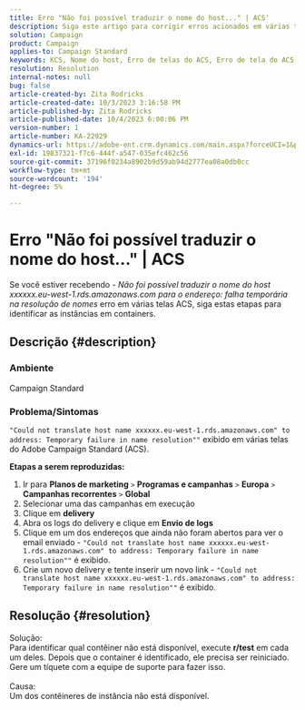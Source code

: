 ```yaml
---
title: Erro "Não foi possível traduzir o nome do host..." | ACS'
description: Siga este artigo para corrigir erros acionados em várias telas do Adobe Campaign Standard
solution: Campaign
product: Campaign
applies-to: Campaign Standard
keywords: KCS, Nome do host, Erro de telas do ACS, Erro de tela do ACS, Campaign Standard
resolution: Resolution
internal-notes: null
bug: false
article-created-by: Zita Rodricks
article-created-date: 10/3/2023 3:16:58 PM
article-published-by: Zita Rodricks
article-published-date: 10/4/2023 6:00:06 PM
version-number: 1
article-number: KA-22929
dynamics-url: https://adobe-ent.crm.dynamics.com/main.aspx?forceUCI=1&pagetype=entityrecord&etn=knowledgearticle&id=f94f75df-ff61-ee11-be6e-6045bd006268
exl-id: 19837321-f7c6-444f-a547-035efc462c56
source-git-commit: 37196f0234a8902b9d59ab94d2777ea08a0db0cc
workflow-type: tm+mt
source-wordcount: '194'
ht-degree: 5%

---
```


# Erro &quot;Não foi possível traduzir o nome do host...&quot; | ACS


Se você estiver recebendo - *Não foi possível traduzir o nome do host xxxxxx.eu-west-1.rds.amazonaws.com para o endereço: falha temporária na resolução de nomes* erro em várias telas ACS, siga estas etapas para identificar as instâncias em containers.

## Descrição {#description}


### <b>Ambiente</b>

Campaign Standard



### <b>Problema/Sintomas</b>

`"Could not translate host name xxxxxx.eu-west-1.rds.amazonaws.com" to address: Temporary failure in name resolution""` exibido em várias telas do Adobe Campaign Standard (ACS).

<b>Etapas a serem reproduzidas:</b>

1. Ir para <b>Planos de marketing</b> `>`  <b>Programas e campanhas</b> `>`  <b>Europa</b> `>`  <b>Campanhas recorrentes</b> `>`  <b>Global</b>
2. Selecionar uma das campanhas em execução
3. Clique em <b>delivery</b>
4. Abra os logs do delivery e clique em <b>Envio de logs</b>
5. Clique em um dos endereços que ainda não foram abertos para ver o email enviado - `"Could not translate host name xxxxxx.eu-west-1.rds.amazonaws.com" to address: Temporary failure in name resolution""` é exibido.
6. Crie um novo delivery e tente inserir um novo link - `"Could not translate host name xxxxxx.eu-west-1.rds.amazonaws.com" to address: Temporary failure in name resolution""` é exibido.



## Resolução {#resolution}

Solução:<br>
Para identificar qual contêiner não está disponível, execute <b>r/test</b> em cada um deles.
Depois que o container é identificado, ele precisa ser reiniciado. Gere um tíquete com a equipe de suporte para fazer isso.
<br><br>Causa:<br>
Um dos contêineres de instância não está disponível.
